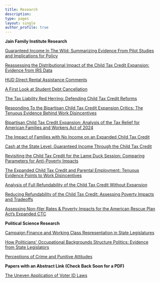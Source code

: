 ```yaml
---
title: Research
description:
type: pages
layout: single
author_profile: true
---
```


  
    
__Jain Family Institute Research__

[Guaranteed Income In The
Wild: Summarizing Evidence
From Pilot Studies and
Implications for Policy](https://jainfamilyinstitute.org/wp-content/uploads/2024/12/Guaranteed-Income-Pilot-Report-Jack-Landry-12.9.24.pdf)

[Reassessing the Distributional Impact of the Child Tax Credit Expansion: Evidence from IRS Data](../papers/ctc_dist.pdf)

[HUD Direct Rental Assistance Comments](../papers/HUD_Direct_Rental_Assistance_Comments.pdf)

[A First Look at Student Debt Cancellation](https://jainfamilyinstitute.org/wp-content/uploads/2024/04/MSD-15_-A-First-Look-at-Student-Debt-Cancellation-4.22.24.pdf)

[The Tax Liability Red Herring: Defending Child Tax Credit Reforms](https://jainfamilyinstitute.org/policy-brief-on-the-tax-liability-red-herring-currently-influencing-congressional-debates-on-the-child-tax-credit/)

[Responding To the Bipartisan Child Tax Credit Expansion Critics: The Tenuous Evidence Behind Work Disincentives](https://jainfamilyinstitute.org/responding-to-the-bipartisan-child-tax-credit-expansion-critics-the-tenuous-evidence-behind-work-disincentives/)

[Bipartisan Child Tax Credit Expansion: Analysis of the Tax Relief for American Families and Workers Act of 2024](https://jainfamilyinstitute.org/bipartisan-child-tax-credit-expansion-analysis-of-the-tax-relief-for-american-families-and-workers-act-of-2024/)

[The Impact of Families with No Income on an Expanded Child Tax Credit](https://jainfamilyinstitute.org/the-impact-of-families-with-no-income-on-an-expanded-child-tax-credit/)

[Cash at the State Level: Guaranteed Income Through the Child Tax Credit](https://jainfamilyinstitute.org/state-guaranteed-income-ctcs/)

[Revisiting the Child Tax Credit for the Lame Duck Session: Comparing Parameters for Anti-Poverty Impacts](https://jainfamilyinstitute.org/revisiting-the-child-tax-credit-for-the-lame-duck-session-comparing-parameters-for-anti-poverty-impacts/)

[The Expanded Child Tax Credit and Parental Employment: Tenuous Evidence Points to Work Disincentives](https://jainfamilyinstitute.org/the-expanded-child-tax-credit-and-parental-employment-tenuous-evidence-points-to-work-disincentives/)

[Analysis of Full Refundability of the
Child Tax Credit Without Expansion](https://www.jainfamilyinstitute.org/assets/full-refundability-of-child-tax-credit-without-expansion.pdf)

[Reducing Refundability of the Child Tax Credit:
Assessing Poverty Impacts and Tradeo ffs](https://www.jainfamilyinstitute.org/assets/JFI_Microsimulation_Limited-CTC-Impacts.pdf)

[Assessing Non-filer Rates & Poverty Impacts for the
American Rescue Plan Act’s Expanded CTC](https://www.jainfamilyinstitute.org/assets/jfi_microsimulation_expanded-ctc-impacts.pdf)

__Political Science Research__

[Campaign Finance and Working Class Representation in StateLegislatures](../papers/public_finance_working_class.pdf)

[How Politicians' Occupational Backgrounds Structure Politics: Evidence from State Legislators](../papers/occupations_st_leg.pdf)

[Perceptions of Crime and Punitive Attitudes](../papers/crime-experiment.pdf)

__Papers with an Abstract Link (Check Back Soon for a PDF)__

[The Uneven Application of Voter ID Laws](../pages/abstracts/id_laws_race.md)